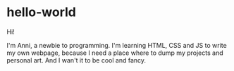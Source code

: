 # hello-world

Hi!

I'm Anni, a newbie to programming. I'm learning HTML, CSS and JS to write my own webpage, because I need a place where to dump my projects and personal art. And I wan't it to be cool and fancy.
